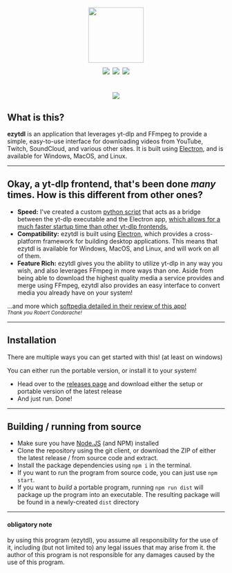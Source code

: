 <h1 align="center">
  <img src="https://raw.githubusercontent.com/sylviiu/ezytdl/main/.github/heading.png" height="128px"/><br>
  <img src="https://github.com/sylviiu/ezytdl/actions/workflows/test-win.yml/badge.svg"/>
  <img src="https://github.com/sylviiu/ezytdl/actions/workflows/test-mac.yml/badge.svg"/>
  <img src="https://github.com/sylviiu/ezytdl/actions/workflows/test-linux.yml/badge.svg"/><br><br>
  <img src="https://raw.githubusercontent.com/sylviiu/ezytdl/main/.github/ezytdl-intro.gif">
</h1>

## What is this?

**ezytdl** is an application that leverages yt-dlp and FFmpeg to provide a simple, easy-to-use interface for downloading videos from YouTube, Twitch, SoundCloud, and various other sites. It is built using [Electron](https://www.electronjs.org/), and is available for Windows, MacOS, and Linux.

-----

## Okay, a yt-dlp frontend, that's been done *many* times. How is this different from other ones?

- **Speed:** I've created a custom [python script](https://github.com/sylviiu/ytdlp-pybridge/) that acts as a bridge between the yt-dlp executable and the Electron app, [which allows for a much faster startup time than other yt-dlp frontends.](https://github.com/sylviiu/ezytdl/issues/51#issuecomment-1686556643)
- **Compatibility:** ezytdl is built using [Electron](https://www.electronjs.org/), which provides a cross-platform framework for building desktop applications. This means that ezytdl is available for Windows, MacOS, and Linux, and will work on all of them.
- **Feature Rich:** ezytdl gives you the ability to utilize yt-dlp in any way you wish, and also leverages FFmpeg in more ways than one. Aside from being able to download the highest quality media a service provides and merge using FFmpeg, ezytdl also provides an easy interface to convert media you already have on your system!

...and more which [softpedia detailed in their review of this app!](https://www.softpedia.com/get/Internet/Download-Managers/ezytdl.shtml)<br><sub>*Thank you Robert Condorache!*</sub>

-----

## Installation

There are multiple ways you can get started with this! (at least on windows)

You can either run the portable version, or install it to your system!

- Head over to the [releases page](https://github.com/sylviiu/ezytdl/releases) and download either the setup or portable version of the latest release
- And just run. Done!

-----

## Building / running from source

- Make sure you have [Node.JS](https://nodejs.org/en) (and NPM) installed
- Clone the repository using the git client, or download the ZIP of either the latest release / from source code and extract.
- Install the package dependencies using `npm i` in the terminal.
- If you want to run the program from source code, you can just use `npm start`.
- If you want to *build* a portable program, running `npm run dist` will package up the program into an executable. The resulting package will be found in a newly-created `dist` directory

---

#### obligatory note

by using this program (ezytdl), you assume all responsibility for the use of it, including (but not limited to) any legal issues that may arise from it. the author of this program is not responsible for any damages caused by the use of this program.